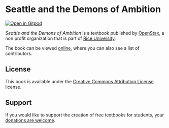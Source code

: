 # Seattle and the Demons of Ambition

[![Open in Gitpod](https://gitpod.io/button/open-in-gitpod.svg)](https://gitpod.io/from-referrer/)

_Seattle and the Demons of Ambition_ is a textbook published by [OpenStax](https://openstax.org/), a non profit organization that is part of [Rice University](https://www.rice.edu/).

The book can be viewed [online](https://github.com/cnx-user-books/cnxbook-seattle-and-the-demons-of-ambition/releases/latest), where you can also see a list of contributors.

## License
This book is available under the [Creative Commons Attribution License](./LICENSE) license.

## Support
If you would like to support the creation of free textbooks for students, your [donations are welcome](https://riceconnect.rice.edu/donation/support-openstax-banner).
